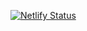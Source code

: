 [![Netlify Status](https://api.netlify.com/api/v1/badges/d3cade33-aa73-4283-9bc4-0811c6073907/deploy-status)](https://app.netlify.com/projects/zippy-panda-b33bc4/deploys)
